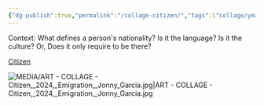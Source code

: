 ```yaml
---
{"dg-publish":true,"permalink":"/collage-citizen/","tags":["collage/year-2024","c/mouth","c/place/canada","c/passaport","c/map","c/speaker","c/letters","c/colour-blue","c/colour-green","c/colour-red","c/colour-yellow","collage/series/emigration","collage/book/emigration"],"created":"2024-06-28T12:56:46.000-04:00","updated":"2025-09-03T15:47:12.977-04:00"}
---
```



Context: What defines a person's nationality? Is it the language?  Is it the culture? Or, Does it only require to be there?

[Citizen](https://www.instagram.com/p/C4E8IHftHdM/)

![MEDIA/ART - COLLAGE - Citizen,_2024,_Emigration,_Jonny_Garcia.jpg|ART - COLLAGE - Citizen,_2024,_Emigration,_Jonny_Garcia.jpg](/img/user/MEDIA/ART%20-%20COLLAGE%20-%20Citizen,_2024,_Emigration,_Jonny_Garcia.jpg)